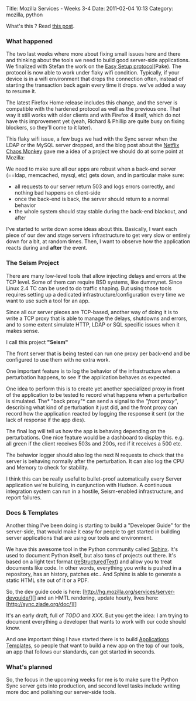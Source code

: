 Title: Mozilla Services - Weeks 3-4
Date: 2011-02-04 10:13
Category: mozilla, python

What's this ? Read [this post][].   
### What happened

  
The two last weeks where more about fixing small issues here and there
and thinking about the tools we need to build good server-side
applications. We finalized with Stefan the work on the [Easy Setup
protocol][](Pake). The protocol is now able to work under flaky wifi
condition. Typically, if your device is in a wifi environment that drops
the connection often, instead of starting the transaction back again
every time it drops. we've added a way to resume it.   
  
The latest Firefox Home release includes this change, and the server is
compatible with the hardened protocol as well as the previous one. That
way it still works with older clients and with Firefox 4 itself, which
do not have this improvement yet (yeah, Richard & Phillip are quite busy
on fixing blockers, so they'll come to it later).   
  
This flaky wifi issue, a few bugs we had with the Sync server when the
LDAP or the MySQL server dropped, and the blog post about the [Netflix
Chaos Monkey][] gave me a idea of a project we should do at some point
at Mozilla:   
  
We need to make sure all our apps are robust when a back-end server
(==ldap, memcached, mysql, etc) gets down, and in particular make sure:
  
-   all requests to our server return 503 and logs errors correctly, and
    nothing bad happens on client-side
-   once the back-end is back, the server should return to a normal
    behavior
-   the whole system should stay stable during the back-end blackout,
    and after

  
I've started to write down some ideas about this. Basically, I want
each piece of our dev and stage servers infrastructure to get very slow
or entirely down for a bit, at random times. Then, I want to observe how
the application reacts during and **after** the event.   
### The Seism Project

  
There are many low-level tools that allow injecting delays and errors
at the TCP level. Some of them can require BSD systems, like dummynet.
Since Linux 2.4 TC can be used to do traffic shaping. But using those
tools requires setting up a dedicated infrastructure/configuration every
time we want to use such a tool for an app.   
  
Since all our server pieces are TCP-based, another way of doing it is
to write a TCP proxy that is able to manage the delays, shutdowns and
errors, and to some extent simulate HTTP, LDAP or SQL specific issues
when it makes sense.   
  
I call this project **"Seism"**   
  
The front server that is being tested can run one proxy per back-end
and be configured to use them with no extra work.   
  
One important feature is to log the behavior of the infrastructure when
a perturbation happens, to see if the application behaves as expected.   
  
One idea to perform this is to create yet another specialized proxy in
front of the application to be tested to record what happens when a
perturbation is simulated. The* "back proxy"* can send a signal to the
*"front proxy"*, describing what kind of perturbation it just did, and
the front proxy can record how the application reacted by logging the
response it sent (or the lack of response if the app dies).   
  
The final log will tell us how the app is behaving depending on the
perturbations. One nice feature would be a dashboard to display this.
e.g. all green if the client receives 503s and 200s, red if it receives
a 500 etc.   
  
The behavior logger should also log the next N requests to check that
the server is behaving normally after the perturbation. It can also log
the CPU and Memory to check for stability.   
  
I think this can be really useful to bullet-proof automatically every
Server application we're building, in cunjunction with Hudson. A
continuous integration system can run in a hostile, Seism-enabled
infrastructure, and report failures.   
### Docs & Templates

  
Another thing I've been doing is starting to build a "Developer Guide"
for the server-side, that would make it easy for people to get started
in building server applications that are using our tools and
environment.   
  
We have this awesome tool in the Python community called [Sphinx][].
It's used to document Python itself, but also tons of projects out
there. It's based on a light text format ([reStructuredText][]) and
allow you to treat documents like code. In other words, everything you
write is pushed in a repository, has an history, patches etc.. And
Sphinx is able to generate a static HTML site out of it or a PDF.   
  
So, the dev guide code is here:
[http://hg.mozilla.org/services/server-devguide/][] and an HMTL
rendering, update hourly, lives here: [http://sync.ziade.org/doc/][]   
  
It's an early draft, full of *TODO* and *XXX*. But you get the idea: I
am trying to document everything a developer that wants to work with our
code should know.   
  
And one important thing I have started there is to build [Applications
Templates][], so people that want to build a new app on the top of our
tools, an app that follows our standards, can get started in seconds.   
### What's planned

  
So, the focus in the upcoming weeks for me is to make sure the Python
Sync server gets into production, and second level tasks include writing
more doc and polishing our server-side tools.

  [this post]: http://tarekziade.wordpress.com/2010/11/30/rsync-mozillaservices-community-week-47/
  [Easy Setup protocol]: https://wiki.mozilla.org/Services/Sync/SyncKey/J-PAKE
  [Netflix Chaos Monkey]: http://techblog.netflix.com/2010/12/5-lessons-weve-learned-using-aws.html
  [Sphinx]: http://sphinx.pocoo.org/
  [reStructuredText]: http://sphinx.pocoo.org/rest.html
  [http://hg.mozilla.org/services/server-devguide/]: http://hg.mozilla.org/services/server-devguide/
  [http://sync.ziade.org/doc/]: http://sync.ziade.org/doc/
  [Applications Templates]: http://sync.ziade.org/doc/code.html#paster-template
